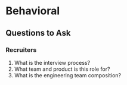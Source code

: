 # Behavioral

## Questions to Ask

### Recruiters
1. What is the interview process?
2. What team and product is this role for?
3. What is the engineering team composition?